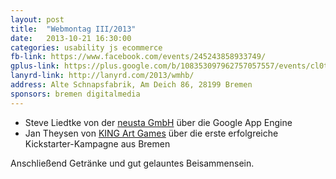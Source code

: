 ```yaml
---
layout: post
title:  "Webmontag III/2013"
date:   2013-10-21 16:30:00
categories: usability js ecommerce
fb-link: https://www.facebook.com/events/245243858933749/
gplus-link: https://plus.google.com/b/108353097962757057557/events/cl0ta9vd7hj7kqbbla9tbsfnvh4
lanyrd-link: http://lanyrd.com/2013/wmhb/
address: Alte Schnapsfabrik, Am Deich 86, 28199 Bremen
sponsors: bremen digitalmedia
---
```


* Steve Liedtke von der [neusta GmbH](http://www.team-neusta.de/) über die Google App Engine
* Jan Theysen von [KING Art Games](http://kingart-games.de/) über die erste erfolgreiche Kickstarter-Kampagne aus Bremen

Anschließend Getränke und gut gelauntes Beisammensein.